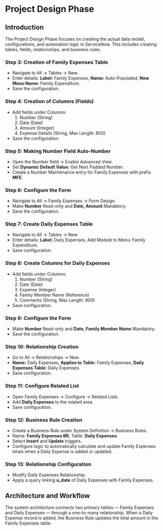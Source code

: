 # Project Design Phase

## Introduction
The Project Design Phase focuses on creating the actual data model, configurations, and automation logic in ServiceNow. This includes creating tables, fields, relationships, and business rules.

### Step 3: Creation of Family Expenses Table
- Navigate to All → Tables → New.
- Enter details: **Label:** Family Expenses, **Name:** Auto-Populated, **New Menu Name:** Family Expenditure.
- Save the configuration.

### Step 4: Creation of Columns (Fields)
- Add fields under Columns:
  1. Number (String)
  2. Date (Date)
  3. Amount (Integer)
  4. Expense Details (String, Max Length: 800)
- Save the configuration.

### Step 5: Making Number Field Auto-Number
- Open the Number field → Enable Advanced View.
- Set **Dynamic Default Value:** Get Next Padded Number.
- Create a Number Maintenance entry for Family Expenses with prefix **MFE**.

### Step 6: Configure the Form
- Navigate to All → Family Expenses → Form Design.
- Make **Number** Read-only and **Date, Amount** Mandatory.
- Save the configuration.

### Step 7: Create Daily Expenses Table
- Navigate to All → Tables → New.
- Enter details: **Label:** Daily Expenses, Add Module to Menu: Family Expenditure.
- Save configuration.

### Step 8: Create Columns for Daily Expenses
- Add fields under Columns:
  1. Number (String)
  2. Date (Date)
  3. Expense (Integer)
  4. Family Member Name (Reference)
  5. Comments (String, Max Length: 800)
- Save configuration.

### Step 9: Configure the Form
- Make **Number** Read-only and **Date, Family Member Name** Mandatory.
- Save the configuration.

### Step 10: Relationship Creation
- Go to All → Relationships → New.
- **Name:** Daily Expenses, **Applies to Table:** Family Expenses, **Daily Expenses Table:** Daily Expenses.
- Save configuration.

### Step 11: Configure Related List
- Open Family Expenses → Configure → Related Lists.
- Add **Daily Expenses** to the related area.
- Save configuration.

### Step 12: Business Rule Creation
- Create a Business Rule under System Definition → Business Rules.
- Name: **Family Expenses BR**, Table: **Daily Expenses**.
- Select **Insert** and **Update** triggers.
- Configure logic to automatically calculate and update Family Expenses totals when a Daily Expense is added or updated.

### Step 13: Relationship Configuration
- Modify Daily Expenses Relationship.
- Apply a query linking **u_date** of Daily Expenses with Family Expenses.

## Architecture and Workflow
The system architecture connects two primary tables — Family Expenses and Daily Expenses — through a one-to-many relationship. When a Daily Expense record is added, the Business Rule updates the total amount in the Family Expenses table.
